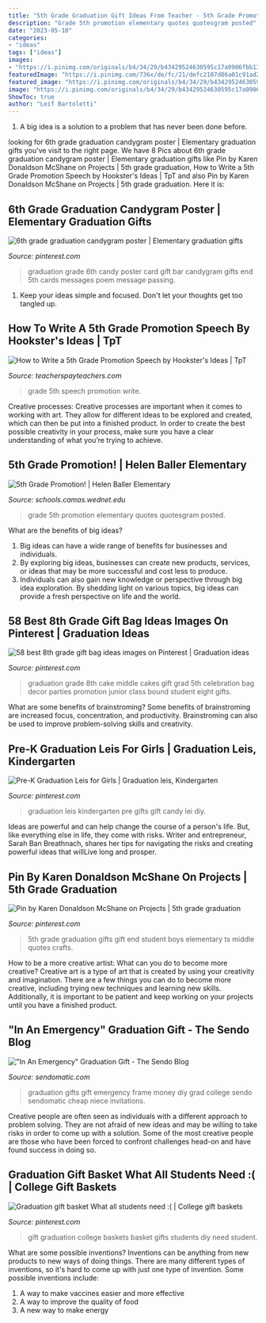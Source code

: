 ```yaml
---
title: "5th Grade Graduation Gift Ideas From Teacher - 5th Grade Promotion!"
description: "Grade 5th promotion elementary quotes quotesgram posted"
date: "2023-05-10"
categories:
- "ideas"
tags: ["ideas"]
images:
- "https://i.pinimg.com/originals/b4/34/29/b43429524630595c17a0906fbb13947f.jpg"
featuredImage: "https://i.pinimg.com/736x/de/fc/21/defc2107d86a01c91ad256b254379df7.jpg"
featured_image: "https://i.pinimg.com/originals/b4/34/29/b43429524630595c17a0906fbb13947f.jpg"
image: "https://i.pinimg.com/originals/b4/34/29/b43429524630595c17a0906fbb13947f.jpg"
ShowToc: true
author: "Leif Bartoletti"
---
```



1. A big idea is a solution to a problem that has never been done before.

	

		
looking for 6th grade graduation candygram poster | Elementary graduation gifts you've visit to the right page. We have 8 Pics about 6th grade graduation candygram poster | Elementary graduation gifts like Pin by Karen Donaldson McShane on Projects | 5th grade graduation, How to Write a 5th Grade Promotion Speech by Hookster&#039;s Ideas | TpT and also Pin by Karen Donaldson McShane on Projects | 5th grade graduation. Here it is:
		
    
## 6th Grade Graduation Candygram Poster | Elementary Graduation Gifts

<img loading=lazy src="https://i.pinimg.com/736x/de/fc/21/defc2107d86a01c91ad256b254379df7.jpg" onerror="this.onerror=null;this.src='https://tse4.mm.bing.net/th?id=OIP.ujJEVmJZJQVq-RxRqA2C7AHaJ3&amp;pid=15.1';" alt="6th grade graduation candygram poster | Elementary graduation gifts">

_Source: pinterest.com_

>graduation grade 6th candy poster card gift bar candygram gifts end 5th cards messages poem message passing. 

	

1. Keep your ideas simple and focused. Don't let your thoughts get too tangled up.

    
## How To Write A 5th Grade Promotion Speech By Hookster&#039;s Ideas | TpT

<img loading=lazy src="https://ecdn.teacherspayteachers.com/thumbitem/How-to-Write-a-5th-Grade-Promotion-Speech-1476671062/original-197699-2.jpg" onerror="this.onerror=null;this.src='https://tse3.mm.bing.net/th?id=OIP.-hbuyQ91xzZ9HapDSg1EbwAAAA&amp;pid=15.1';" alt="How to Write a 5th Grade Promotion Speech by Hookster&#039;s Ideas | TpT">

_Source: teacherspayteachers.com_

>grade 5th speech promotion write. 

	

Creative processes:
Creative processes are important when it comes to working with art. They allow for different ideas to be explored and created, which can then be put into a finished product. In order to create the best possible creativity in your process, make sure you have a clear understanding of what you’re trying to achieve.

    
## 5th Grade Promotion! | Helen Baller Elementary

<img loading=lazy src="http://schools.camas.wednet.edu/helenballer/files/2013/03/5th-grade-promotion.jpg" onerror="this.onerror=null;this.src='https://tse4.mm.bing.net/th?id=OIP.RZg3eZGHUgSPJi1NdkGMQQHaIG&amp;pid=15.1';" alt="5th Grade Promotion! | Helen Baller Elementary">

_Source: schools.camas.wednet.edu_

>grade 5th promotion elementary quotes quotesgram posted. 

	

What are the benefits of big ideas?
1. Big ideas can have a wide range of benefits for businesses and individuals. 
2. By exploring big ideas, businesses can create new products, services, or ideas that may be more successful and cost less to produce. 
3. Individuals can also gain new knowledge or perspective through big idea exploration. By shedding light on various topics, big ideas can provide a fresh perspective on life and the world.

    
## 58 Best 8th Grade Gift Bag Ideas Images On Pinterest | Graduation Ideas

<img loading=lazy src="https://i.pinimg.com/736x/98/db/ae/98dbae4ad29cb23936f4d5f3e5d78aee--graduation--eight-grade-graduation-party-ideas.jpg" onerror="this.onerror=null;this.src='https://tse4.mm.bing.net/th?id=OIP.RWKkB8sgKU5XIEWC60mzcQHaJ4&amp;pid=15.1';" alt="58 best 8th grade gift bag ideas images on Pinterest | Graduation ideas">

_Source: pinterest.com_

>graduation grade 8th cake middle cakes gift grad 5th celebration bag decor parties promotion junior class bound student eight gifts. 

	

What are some benefits of brainstroming?
Some benefits of brainstroming are increased focus, concentration, and productivity. Brainstroming can also be used to improve problem-solving skills and creativity.

    
## Pre-K Graduation Leis For Girls | Graduation Leis, Kindergarten

<img loading=lazy src="https://i.pinimg.com/originals/b4/1f/70/b41f701f48c4467b9ca07fec95ccfc35.jpg" onerror="this.onerror=null;this.src='https://tse1.mm.bing.net/th?id=OIP.01PihtBhuDvG22QZwKY9twHaJ4&amp;pid=15.1';" alt="Pre-K Graduation Leis for Girls | Graduation leis, Kindergarten">

_Source: pinterest.com_

>graduation leis kindergarten pre gifts gift candy lei diy. 

	

Ideas are powerful and can help change the course of a person's life. But, like everything else in life, they come with risks. Writer and entrepreneur, Sarah Ban Breathnach, shares her tips for navigating the risks and creating powerful ideas that willLive long and prosper.

    
## Pin By Karen Donaldson McShane On Projects | 5th Grade Graduation

<img loading=lazy src="https://i.pinimg.com/originals/b4/34/29/b43429524630595c17a0906fbb13947f.jpg" onerror="this.onerror=null;this.src='https://tse1.mm.bing.net/th?id=OIP.76PlRBtCuijz0mcZLRyAgQHaJ4&amp;pid=15.1';" alt="Pin by Karen Donaldson McShane on Projects | 5th grade graduation">

_Source: pinterest.com_

>5th grade graduation gifts gift end student boys elementary ts middle quotes crafts. 

	

How to be a more creative artist: What can you do to become more creative?
Creative art is a type of art that is created by using your creativity and imagination. There are a few things you can do to become more creative, including trying new techniques and learning new skills. Additionally, it is important to be patient and keep working on your projects until you have a finished product.

    
## &quot;In An Emergency&quot; Graduation Gift - The Sendo Blog

<img loading=lazy src="https://sendomatic.com/blog/wp-content/uploads/2017/01/emergency3.jpg" onerror="this.onerror=null;this.src='https://tse1.mm.bing.net/th?id=OIP.sPAlYBM-bnN4KZxSw7tLBAHaJn&amp;pid=15.1';" alt="&quot;In An Emergency&quot; Graduation Gift - The Sendo Blog">

_Source: sendomatic.com_

>graduation gifts gift emergency frame money diy grad college sendo sendomatic cheap niece invitations. 

	

Creative people are often seen as individuals with a different approach to problem solving. They are not afraid of new ideas and may be willing to take risks in order to come up with a solution. Some of the most creative people are those who have been forced to confront challenges head-on and have found success in doing so.

    
## Graduation Gift Basket What All Students Need :( | College Gift Baskets

<img loading=lazy src="https://i.pinimg.com/originals/22/e2/4f/22e24f72d0d67d964bc1fe92864c18ae.jpg" onerror="this.onerror=null;this.src='https://tse2.mm.bing.net/th?id=OIP.nd0pTMEh6NiotMfGvsqvBAHaJ6&amp;pid=15.1';" alt="Graduation gift basket What all students need :( | College gift baskets">

_Source: pinterest.com_

>gift graduation college baskets basket gifts students diy need student. 

	

What are some possible inventions?
Inventions can be anything from new products to new ways of doing things. There are many different types of inventions, so it's hard to come up with just one type of invention. Some possible inventions include:
1. A way to make vaccines easier and more effective
2. A way to improve the quality of food
3. A new way to make energy

